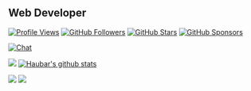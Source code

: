 

## Web Developer 


[![Profile Views](https://komarev.com/ghpvc/?username=haubar&logo=github&color=blue&style=plastic)](https://github.com/haubar) 
[![GitHub Followers](https://img.shields.io/github/followers/haubar?logo=github&style=plastic)](https://github.com/haubar) 
[![GitHub Stars](https://img.shields.io/github/stars/haubar?logo=github&style=plastic)](https://github.com/haubar) 
[![GitHub Sponsors](https://img.shields.io/github/sponsors/haubar?logo=githubsponsors&style=plastic)](https://github.com/sponsors/haubar)


[![Chat](http://github-profile-summary-cards.vercel.app/api/cards/profile-details?username=haubar&theme=github_dark)](https://github.com/haubar) 

[![](https://github-profile-summary-cards.vercel.app/api/cards/productive-time?username=haubar&theme=github_dark&show_icons=true)](https://github.com/haubar) 
[![Haubar's github stats](https://github-profile-summary-cards.vercel.app/api/cards/stats?username=haubar&theme=github_dark&show_icons=true)](https://github.com/haubar) 


[![](https://github-profile-summary-cards.vercel.app/api/cards/most-commit-language?username=haubar&theme=github_dark)](https://github.com/haubar) 
[![](http://github-profile-summary-cards.vercel.app/api/cards/repos-per-language?username=haubar&theme=github_dark)](https://github.com/haubar) 


